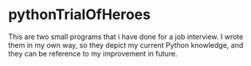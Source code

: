 # pythonTrialOfHeroes
This are two small programs that i have done for a job interview. 
I wrote them in my own way, so they depict my current Python knowledge, and they can be reference to my improvement in future.




